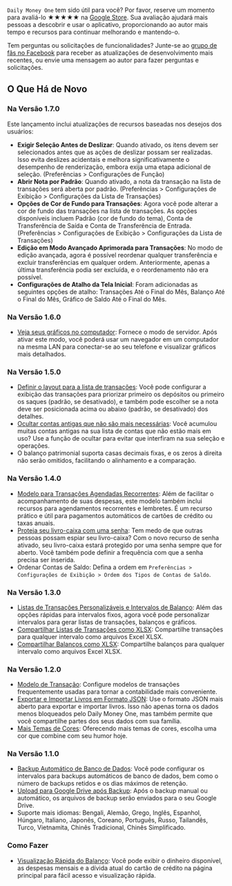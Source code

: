 `Daily Money One` tem sido útil para você? Por favor, reserve um momento para avaliá-lo ★★★★★ na [Google Store](https://play.google.com/store/apps/details?id=com.colaorange.dailymoneyone). Sua avaliação ajudará mais pessoas a descobrir e usar o aplicativo, proporcionando ao autor mais tempo e recursos para continuar melhorando e mantendo-o.


Tem perguntas ou solicitações de funcionalidades? Junte-se ao [grupo de fãs no Facebook](https://www.facebook.com/colaorange.daily.money) para receber as atualizações de desenvolvimento mais recentes, ou envie uma mensagem ao autor para fazer perguntas e solicitações.

## O Que Há de Novo

### Na Versão 1.7.0
Este lançamento inclui atualizações de recursos baseadas nos desejos dos usuários:  
* **Exigir Seleção Antes de Deslizar**: Quando ativado, os itens devem ser selecionados antes que as ações de deslizar possam ser realizadas. Isso evita deslizes acidentais e melhora significativamente o desempenho de renderização, embora exija uma etapa adicional de seleção. (Preferências > Configurações de Função)  
* **Abrir Nota por Padrão**: Quando ativado, a nota da transação na lista de transações será aberta por padrão. (Preferências > Configurações de Exibição > Configurações da Lista de Transações)  
* **Opções de Cor de Fundo para Transações**: Agora você pode alterar a cor de fundo das transações na lista de transações. As opções disponíveis incluem Padrão (cor de fundo do tema), Conta de Transferência de Saída e Conta de Transferência de Entrada. (Preferências > Configurações de Exibição > Configurações da Lista de Transações)  
* **Edição em Modo Avançado Aprimorada para Transações**: No modo de edição avançada, agora é possível reordenar qualquer transferência e excluir transferências em qualquer ordem. Anteriormente, apenas a última transferência podia ser excluída, e o reordenamento não era possível.  
* **Configurações de Atalho da Tela Inicial**: Foram adicionadas as seguintes opções de atalho: Transações Até o Final do Mês, Balanço Até o Final do Mês, Gráfico de Saldo Até o Final do Mês.

### Na Versão 1.6.0
* [Veja seus gráficos no computador](https://youtu.be/Ag8cqg9gzi0): Fornece o modo de servidor. Após ativar este modo, você poderá usar um navegador em um computador na mesma LAN para conectar-se ao seu telefone e visualizar gráficos mais detalhados.

### Na Versão 1.5.0
* [Definir o layout para a lista de transações](https://youtu.be/TzQj2pY6sWs): Você pode configurar a exibição das transações para priorizar primeiro os depósitos ou primeiro os saques (padrão, se desativado), e também pode escolher se a nota deve ser posicionada acima ou abaixo (padrão, se desativado) dos detalhes.
* [Ocultar contas antigas que não são mais necessárias](https://youtu.be/nKq7Mh_2nQA): Você acumulou muitas contas antigas na sua lista de contas que não estão mais em uso? Use a função de ocultar para evitar que interfiram na sua seleção e operações.
* O balanço patrimonial suporta casas decimais fixas, e os zeros à direita não serão omitidos, facilitando o alinhamento e a comparação.

### Na Versão 1.4.0
* [Modelo para Transações Agendadas Recorrentes](https://youtu.be/TzQj2pY6sWs): Além de facilitar o acompanhamento de suas despesas, este modelo também inclui recursos para agendamentos recorrentes e lembretes. É um recurso prático e útil para pagamentos automáticos de cartões de crédito ou taxas anuais.
* [Proteja seu livro-caixa com uma senha](https://youtu.be/peoYqNG_4pk): Tem medo de que outras pessoas possam espiar seu livro-caixa? Com o novo recurso de senha ativado, seu livro-caixa estará protegido por uma senha sempre que for aberto. Você também pode definir a frequência com que a senha precisa ser inserida.
* Ordenar Contas de Saldo: Defina a ordem em `Preferências > Configurações de Exibição > Ordem dos Tipos de Contas de Saldo`.

### Na Versão 1.3.0
* [Listas de Transações Personalizáveis e Intervalos de Balanço](https://youtu.be/O7EcLN82qIU): Além das opções rápidas para intervalos fixos, agora você pode personalizar intervalos para gerar listas de transações, balanços e gráficos.
* [Compartilhar Listas de Transações como XLSX](https://youtu.be/Bf7j39fsCSc): Compartilhe transações para qualquer intervalo como arquivos Excel XLSX.
* [Compartilhar Balanços como XLSX](https://youtu.be/kpxJxNsButA): Compartilhe balanços para qualquer intervalo como arquivos Excel XLSX.

### Na Versão 1.2.0
* [Modelo de Transação](https://youtu.be/CtfJ5BecZfY): Configure modelos de transações frequentemente usadas para tornar a contabilidade mais conveniente.
* [Exportar e Importar Livros em Formato JSON](https://youtu.be/bHGEH7zcj78): Use o formato JSON mais aberto para exportar e importar livros. Isso não apenas torna os dados menos bloqueados pelo Daily Money One, mas também permite que você compartilhe partes dos seus dados com sua família.
* [Mais Temas de Cores](https://youtu.be/3Yw7m2AOvfc): Oferecendo mais temas de cores, escolha uma cor que combine com seu humor hoje.

### Na Versão 1.1.0
* [Backup Automático de Banco de Dados](https://youtube.com/shorts/dWePWDncx0k): Você pode configurar os intervalos para backups automáticos de banco de dados, bem como o número de backups retidos e os dias máximos de retenção.
* [Upload para Google Drive após Backup](https://youtu.be/hOJdtKElLuw): Após o backup manual ou automático, os arquivos de backup serão enviados para o seu Google Drive.
* Suporte mais idiomas: Bengali, Alemão, Grego, Inglês, Espanhol, Húngaro, Italiano, Japonês, Coreano, Português, Russo, Tailandês, Turco, Vietnamita, Chinês Tradicional, Chinês Simplificado.

### Como Fazer
 * [Visualização Rápida do Balanço](https://youtu.be/66tJxSrI_vQ): Você pode exibir o dinheiro disponível, as despesas mensais e a dívida atual do cartão de crédito na página principal para fácil acesso e visualização rápida.